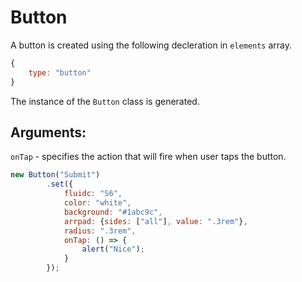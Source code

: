 # Button
A button is created using the following decleration in ```elements``` array.
```js
{
    type: "button"
}
```

The instance of the ```Button``` class is generated.

## Arguments:
```onTap``` - specifies the action that will fire when user taps the button.

```js
new Button("Submit")
        .set({
            fluidc: "S6",
            color: "white",
            background: "#1abc9c",
            arrpad: {sides: ["all"], value: ".3rem"},
            radius: ".3rem",
            onTap: () => {
                alert("Nice");
            }
        });
```